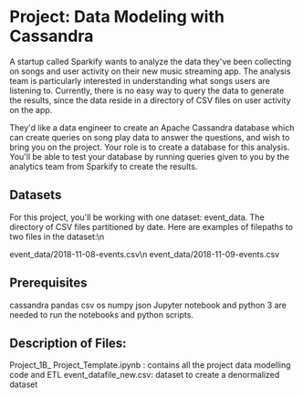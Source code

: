 # Project: Data Modeling with Cassandra
A startup called Sparkify wants to analyze the data they've been collecting on songs and user activity on their new music streaming app. The analysis team is particularly interested in understanding what songs users are listening to. Currently, there is no easy way to query the data to generate the results, since the data reside in a directory of CSV files on user activity on the app.

They'd like a data engineer to create an Apache Cassandra database which can create queries on song play data to answer the questions, and wish to bring you on the project. Your role is to create a database for this analysis. You'll be able to test your database by running queries given to you by the analytics team from Sparkify to create the results.

## Datasets
For this project, you'll be working with one dataset: event_data. The directory of CSV files partitioned by date. Here are examples of filepaths to two files in the dataset:\n

event_data/2018-11-08-events.csv\n
event_data/2018-11-09-events.csv

## Prerequisites
cassandra
pandas
csv
os
numpy
json Jupyter notebook and python 3 are needed to run the notebooks and python scripts.

## Description of Files:
Project_1B_ Project_Template.ipynb : contains all the project data modelling code and ETL
event_datafile_new.csv: dataset to create a denormalized dataset
